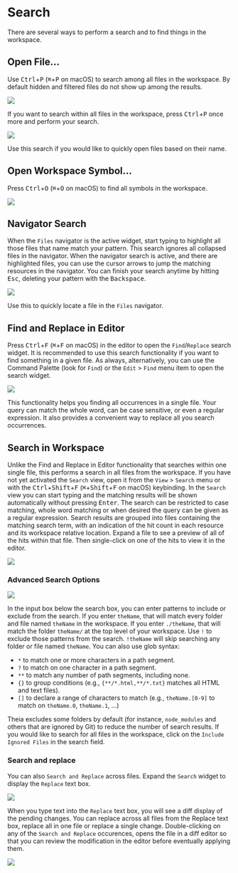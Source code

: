 # Search

There are several ways to perform a search and to find things in the workspace.

## Open File...

Use <kbd>Ctrl</kbd>+<kbd>P</kbd> (<kbd>⌘</kbd>+<kbd>P</kbd> on macOS) to search among all files in the workspace.
By default hidden and filtered files do not show up among the results.

![](./images/4_4_Search/open_file.jpg)

If you want to search within all files in the workspace, press <kbd>Ctrl</kbd>+<kbd>P</kbd> once more and perform your search.

![](./images/4_4_Search/open_file_all.jpg)

Use this search if you would like to quickly open files based on their name.

## Open Workspace Symbol...

Press <kbd>Ctrl</kbd>+<kbd>O</kbd> (<kbd>⌘</kbd>+<kbd>O</kbd> on macOS) to find all symbols in the workspace.

![](./images/4_4_Search/open_workspace_symbol.jpg)

## Navigator Search

When the `Files` navigator is the active widget, start typing to highlight all those files that name match your pattern.
This search ignores all collapsed files in the navigator. When the navigator search is active, and there are highlighted files,
you can use the cursor arrows to jump the matching resources in the navigator. You can finish your search anytime by hitting
<kbd>Esc</kbd>, deleting your pattern with the <kbd>Backspace</kbd>.

![](./images/4_4_Search/navigator_search.jpg)

Use this to quickly locate a file in the `Files` navigator.

## Find and Replace in Editor

Press <kbd>Ctrl</kbd>+<kbd>F</kbd> (<kbd>⌘</kbd>+<kbd>F</kbd> on macOS) in the editor to open the `Find`/`Replace` search widget.
It is recommended to use this search functionality if you want to find something in a given file. As always, alternatively, you can
use the Command Palette (look for `Find`) or the `Edit` > `Find` menu item to open the search widget.

![](./images/4_4_Search/find_and_replace_editor.jpg)

This functionality helps you finding all occurrences in a single file. Your query can match the whole word, can be case sensitive, or
even a regular expression. It also provides a convenient way to replace all you search occurrences.

## Search in Workspace

Unlike the Find and Replace in Editor functionality that searches within one single file, this performs a search in all files from the workspace.
If you have not yet activated the `Search` view, open it from the `View` > `Search` menu or with the <kbd>Ctrl</kbd>+<kbd>Shift</kbd>+<kbd>F</kbd> (<kbd>⌘</kbd>+<kbd>Shift</kbd>+<kbd>F</kbd> on macOS)
keybinding. In the `Search` view you can start typing and the matching results will be shown automatically without pressing <kbd>Enter</kbd>.
The search can be restricted to case matching, whole word matching or when desired the query can be given as a regular expression.
Search results are grouped into files containing the matching search term, with an indication of the hit count in each resource and its workspace relative location.
Expand a file to see a preview of all of the hits within that file. Then single-click on one of the hits to view it in the editor.

![](./images/4_4_Search/search_in_workspace.jpg)

### Advanced Search Options

![](./images/4_4_Search/advanced_search_options.jpg)

In the input box below the search box, you can enter patterns to include or exclude from the search. If you enter `theName`, that will match every folder and file named `theName` in the workspace.
If you enter `./theName`, that will match the folder `theName/` at the top level of your workspace. Use `!` to exclude those patterns from the search. `!theName` will skip searching any folder or file named `theName`.
You can also use glob syntax:

 - `*` to match one or more characters in a path segment.
 - `?` to match on one character in a path segment.
 - `**` to match any number of path segments, including none.
 - `{}` to group conditions (e.g., `{**/*.html,**/*.txt}` matches all HTML and text files).
 - `[]` to declare a range of characters to match (e.g., `theName.[0-9]` to match on `theName.0`, `theName.1`, …)

Theia excludes some folders by default (for instance, `node_modules` and others that are ignored by Git) to reduce the number of search results. If you would like to search for all files in the workspace, click on
the `Include Ignored Files` in the search field.

### Search and replace

You can also `Search and Replace` across files. Expand the `Search` widget to display the `Replace` text box.

![](./images/4_4_Search/search_and_replace.jpg)

When you type text into the `Replace` text box, you will see a diff display of the pending changes. You can replace across all files from the Replace text box, replace all in one file or replace a single change.
Double-clicking on any of the `Search and Replace` occurences, opens the file in a diff editor so that you can review the modification in the editor before eventually applying them.

![](./images/4_4_Search/search_and_replace_in_action.jpg)